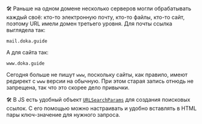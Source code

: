 🛠 Раньше на одном домене несколько серверов могли обрабатывать каждый своё: кто-то электронную почту, кто-то файлы, кто-то сайт, поэтому URL имели домен третьего уровня. Для почты ссылка выглядела так:

```url
mail.doka.guide
```

А для сайта так:

```url
www.doka.guide
```

Сегодня больше не пишут `www`, поскольку сайты, как правило, имеют редирект с `www` версии на обычную. При этом старая запись отнюдь не запрещена, так что это скорее дело привычки.

🛠 В JS есть удобный объект [`URLSearchParams`](/js/urlsearchparams/) для создания поисковых ссылок. С его помощью можно настраивать и удобно вставлять в HTML пары ключ-значение для нужного запроса.
